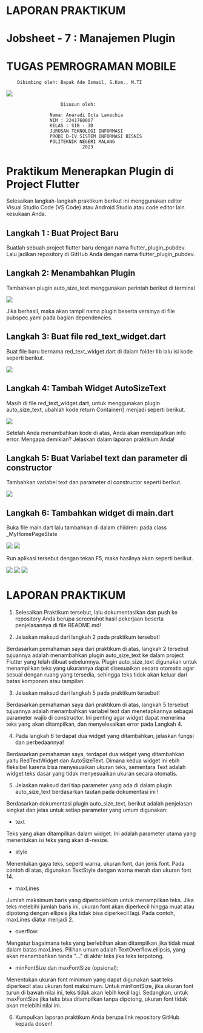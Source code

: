 #                   LAPORAN PRAKTIKUM
#           Jobsheet - 7 : Manajemen Plugin
#               TUGAS PEMROGRAMAN MOBILE
        Dibimbing oleh: Bapak Ade Ismail, S.Kom., M.TI
<img src="logo.jpg">

                        Disusun oleh: 

                    Nama: Anaradi Octa Lavechia
                    NIM : 2241760007
                    KELAS : SIB - 3D
                    JURUSAN TEKNOLOGI INFORMASI
                    PRODI D-IV SISTEM INFORMASI BISNIS
                    POLITEKNIK NEGERI MALANG
                                2023

# Praktikum Menerapkan Plugin di Project Flutter
Selesaikan langkah-langkah praktikum berikut ini menggunakan editor Visual Studio Code (VS Code) atau Android Studio atau code editor lain kesukaan Anda.

## Langkah 1 : Buat Project Baru
Buatlah sebuah project flutter baru dengan nama flutter_plugin_pubdev. Lalu jadikan repository di GitHub Anda dengan nama flutter_plugin_pubdev.

## Langkah 2: Menambahkan Plugin
Tambahkan plugin auto_size_text menggunakan perintah berikut di terminal

<img src="langka2.JPG">

Jika berhasil, maka akan tampil nama plugin beserta versinya di file pubspec.yaml pada bagian dependencies.

## Langkah 3: Buat file red_text_widget.dart
Buat file baru bernama red_text_widget.dart di dalam folder lib lalu isi kode seperti berikut.

<img src="langka3.JPG">

## Langkah 4: Tambah Widget AutoSizeText
Masih di file red_text_widget.dart, untuk menggunakan plugin auto_size_text, ubahlah kode return Container() menjadi seperti berikut.

<img src="langka4.JPG">


Setelah Anda menambahkan kode di atas, Anda akan mendapatkan info error. Mengapa demikian? Jelaskan dalam laporan praktikum Anda!

## Langkah 5: Buat Variabel text dan parameter di constructor
Tambahkan variabel text dan parameter di constructor seperti berikut.

<img src="langkah5.JPG">

## Langkah 6: Tambahkan widget di main.dart
Buka file main.dart lalu tambahkan di dalam children: pada class _MyHomePageState

<img src="langkah6.JPG">

<img src="langkah66.JPG">

Run aplikasi tersebut dengan tekan F5, maka hasilnya akan seperti berikut.

<img src="langkah7.JPG">

<img src="langka7.JPG">

<img src="langka77.JPG">

# LAPORAN PRAKTIKUM

1. Selesaikan Praktikum tersebut, lalu dokumentasikan dan push ke repository Anda berupa screenshot hasil pekerjaan beserta penjelasannya di file README.md!

2. Jelaskan maksud dari langkah 2 pada praktikum tersebut!

Berdasarkan pemahaman saya dari praktikum di atas, langkah 2 tersebut tujuannya adalah menambahkan plugin auto_size_text ke dalam project Flutter yang telah dibuat sebelumnya. Plugin auto_size_text digunakan untuk menampilkan teks yang ukurannya dapat disesuaikan secara otomatis agar sesuai dengan ruang yang tersedia, sehingga teks tidak akan keluar dari batas komponen atau tampilan.

3. Jelaskan maksud dari langkah 5 pada praktikum tersebut!

Berdasarkan pemahaman saya dari praktikum di atas, langkah 5 tersebut tujuannya adalah menambahkan variabel text dan menetapkannya sebagai parameter wajib di constructor. Ini penting agar widget dapat menerima teks yang akan ditampilkan, dan menyelesaikan error pada Langkah 4.

4. Pada langkah 6 terdapat dua widget yang ditambahkan, jelaskan fungsi dan perbedaannya!

Berdasarkan pemahaman saya, terdapat dua widget yang ditambahkan yaitu RedTextWidget dan AutoSizeText. Dimana kedua widget ini ebih fleksibel karena bisa menyesuaikan ukuran teks, sementara Text adalah widget teks dasar yang tidak menyesuaikan ukuran secara otomatis.

5. Jelaskan maksud dari tiap parameter yang ada di dalam plugin auto_size_text berdasarkan tautan pada dokumentasi ini !



Berdasarkan dokumentasi plugin auto_size_text, berikut adalah penjelasan singkat dan jelas untuk setiap parameter yang umum digunakan:

- text

Teks yang akan ditampilkan dalam widget. Ini adalah parameter utama yang menentukan isi teks yang akan di-resize.

- style

Menentukan gaya teks, seperti warna, ukuran font, dan jenis font. Pada contoh di atas, digunakan TextStyle dengan warna merah dan ukuran font 14.

- maxLines

Jumlah maksimum baris yang diperbolehkan untuk menampilkan teks. Jika teks melebihi jumlah baris ini, ukuran font akan diperkecil hingga muat atau dipotong dengan ellipsis jika tidak bisa diperkecil lagi. Pada contoh, maxLines diatur menjadi 2.

- overflow:

Mengatur bagaimana teks yang berlebihan akan ditampilkan jika tidak muat dalam batas maxLines. Pilihan umum adalah TextOverflow.ellipsis, yang akan menambahkan tanda "..." di akhir teks jika teks terpotong.

- minFontSize dan  maxFontSize (opsional):

Menentukan ukuran font minimum yang dapat digunakan saat teks diperkecil atau ukuran font maksimum. Untuk minFontSize, jika ukuran font turun di bawah nilai ini, teks tidak akan lebih kecil lagi. Sedangkan, untuk maxFontSize jika teks bisa ditampilkan tanpa dipotong, ukuran font tidak akan melebihi nilai ini.

6. Kumpulkan laporan praktikum Anda berupa link repository GitHub kepada dosen!

